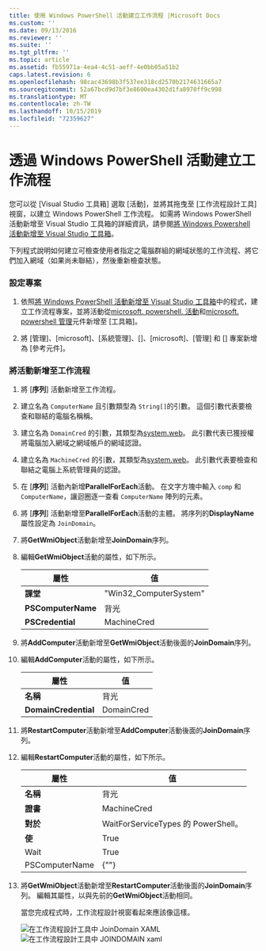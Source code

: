 ```yaml
---
title: 使用 Windows PowerShell 活動建立工作流程 |Microsoft Docs
ms.custom: ''
ms.date: 09/13/2016
ms.reviewer: ''
ms.suite: ''
ms.tgt_pltfrm: ''
ms.topic: article
ms.assetid: fb55971a-4ea4-4c51-aeff-4e0bb05a51b2
caps.latest.revision: 6
ms.openlocfilehash: 98cac43698b3f537ee318cd2570b2174631665a7
ms.sourcegitcommit: 52a67bcd9d7bf3e8600ea4302d1fa8970ff9c998
ms.translationtype: MT
ms.contentlocale: zh-TW
ms.lasthandoff: 10/15/2019
ms.locfileid: "72359627"
---
```

# <a name="creating-a-workflow-with-windows-powershell-activities"></a>透過 Windows PowerShell 活動建立工作流程

您可以從 [Visual Studio 工具箱] 選取 [活動]，並將其拖曳至 [工作流程設計工具] 視窗，以建立 Windows PowerShell 工作流程。 如需將 Windows PowerShell 活動新增至 Visual Studio 工具箱的詳細資訊，請參閱[將 Windows Powershell 活動新增至 Visual Studio 工具箱](./adding-windows-powershell-activities-to-the-visual-studio-toolbox.md)。

下列程式說明如何建立可檢查使用者指定之電腦群組的網域狀態的工作流程、將它們加入網域（如果尚未聯結），然後重新檢查狀態。

### <a name="setting-up-the-project"></a>設定專案

1. 依照[將 Windows PowerShell 活動新增至 Visual Studio 工具箱](./adding-windows-powershell-activities-to-the-visual-studio-toolbox.md)中的程式，建立工作流程專案，並將活動從[microsoft. powershell. 活動](/dotnet/api/Microsoft.PowerShell.Activities)和[microsoft. powershell 管理](/dotnet/api/Microsoft.PowerShell.Management.Activities)元件新增至 [工具箱]。

2. 將 [管理]、[microsoft]、[系統管理]、[]、[microsoft]、[管理] 和 [] 專案新增為 [參考元件]。

### <a name="adding-activities-to-the-workflow"></a>將活動新增至工作流程

1. 將 [**序列**] 活動新增至工作流程。

2. 建立名為 `ComputerName` 且引數類型為 `String[]`的引數。 這個引數代表要檢查和聯結的電腦名稱稱。

3. 建立名為 `DomainCred` 的引數，其類型為[system.web](/dotnet/api/System.Management.Automation.PSCredential)。 此引數代表已獲授權將電腦加入網域之網域帳戶的網域認證。

4. 建立名為 `MachineCred` 的引數，其類型為[system.web](/dotnet/api/System.Management.Automation.PSCredential)。 此引數代表要檢查和聯結之電腦上系統管理員的認證。

5. 在 [**序列**] 活動內新增**ParallelForEach**活動。 在文字方塊中輸入 `comp` 和 `ComputerName`，讓迴圈逐一查看 `ComputerName` 陣列的元素。

6. 將 [**序列**] 活動新增至**ParallelForEach**活動的主體。 將序列的**DisplayName**屬性設定為 `JoinDomain`。

7. 將**GetWmiObject**活動新增至**JoinDomain**序列。

8. 編輯**GetWmiObject**活動的屬性，如下所示。

   |屬性|值|
   |--------------|-----------|
   |**課堂**|"Win32_ComputerSystem"|
   |**PSComputerName**|背光|
   |**PSCredential**|MachineCred|

9. 將**AddComputer**活動新增至**GetWmiObject**活動後面的**JoinDomain**序列。

10. 編輯**AddComputer**活動的屬性，如下所示。

    |屬性|值|
    |--------------|-----------|
    |**名稱**|背光|
    |**DomainCredential**|DomainCred|

11. 將**RestartComputer**活動新增至**AddComputer**活動後面的**JoinDomain**序列。

12. 編輯**RestartComputer**活動的屬性，如下所示。

    |屬性|值|
    |--------------|-----------|
    |**名稱**|背光|
    |**證書**|MachineCred|
    |**對於**|WaitForServiceTypes 的 PowerShell。|
    |**使**|True|
    |Wait|True|
    |PSComputerName|{""}|

13. 將**GetWmiObject**活動新增至**RestartComputer**活動後面的**JoinDomain**序列。 編輯其屬性，以與先前的**GetWmiObject**活動相同。

    當您完成程式時，工作流程設計視窗看起來應該像這樣。

    ![在工作流程設計工具中 JoinDomain XAML](../media/joindomainworkflow.png)
    ![在工作流程設計工具中 JOINDOMAIN xaml](../media/joindomainworkflow.png "JoinDomainWorkflow")